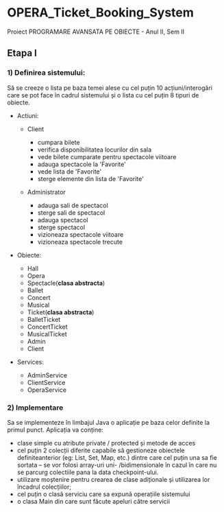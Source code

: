 # OPERA_Ticket_Booking_System
Proiect PROGRAMARE AVANSATA PE OBIECTE - Anul II, Sem II

## Etapa I 
### 1) Definirea sistemului:  
Să se creeze o lista pe baza temei alese cu cel puțin 10 acțiuni/interogări care se pot face în cadrul 
sistemului și o lista cu cel puțin 8 tipuri de obiecte. 
- Actiuni:
  - Client
    - cumpara bilete
    - verifica disponibilitatea locurilor din sala
    - vede bilete cumparate pentru spectacole viitoare
    - adauga spectacole la 'Favorite'
    - vede lista de 'Favorite'
    - sterge elemente din lista de 'Favorite'
    
  - Administrator
    - adauga sali de spectacol
    - sterge sali de spectacol
    - adauga spectacol
    - sterge spectacol
    - vizioneaza spectacole viitoare
    - vizioneaza spectacole trecute

  
  
- Obiecte:
  - Hall
  - Opera
  - Spectacle(__clasa abstracta__)
  - Ballet
  - Concert
  - Musical
  - Ticket(__clasa abstracta__)
  - BalletTicket
  - ConcertTicket
  - MusicalTicket
  - Admin
  - Client

- Services:
  - AdminService
  - ClientService
  - OperaService

### 2) Implementare 
Sa se implementeze în limbajul Java o aplicație pe baza celor definite la primul punct. 
Aplicația va conține: 
- clase simple cu atribute private / protected și metode de acces 
- cel puțin 2 colecții diferite capabile să gestioneze obiectele definiteanterior (eg: List, Set, Map, 
etc.) dintre care cel puțin una sa fie sortata – se vor folosi array-uri uni- /bidimensionale în cazul în care 
nu se parcurg colectiile pana la data checkpoint-ului. 
- utilizare moștenire pentru crearea de clase adiționale și utilizarea lor încadrul colecțiilor; 
- cel puțin o clasă serviciu care sa expună operațiile sistemului 
- o clasa Main din care sunt făcute apeluri către servicii
